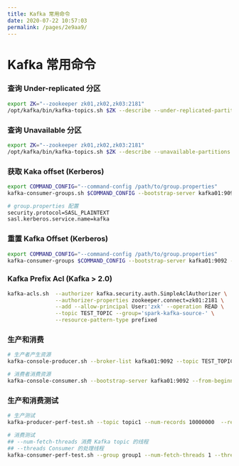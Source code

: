 ```yaml
---
title: Kafka 常用命令
date: 2020-07-22 10:57:03
permalink: /pages/2e9aa9/
---
```

# Kafka 常用命令

### 查询 Under-replicated 分区

```bash
export ZK="--zookeeper zk01,zk02,zk03:2181"
/opt/kafka/bin/kafka-topics.sh $ZK --describe --under-replicated-partitions
```

### 查询 Unavailable 分区

```bash
export ZK="--zookeeper zk01,zk02,zk03:2181"
/opt/kafka/bin/kafka-topics.sh $ZK --describe --unavailable-partitions
```

### 获取 Kaka offset \(Kerberos\)

```bash
export COMMAND_CONFIG="--command-config /path/to/group.properties"
kafka-consumer-groups.sh $COMMAND_CONFIG --bootstrap-server kafka01:9092 --describe --group TEST_TOPIC_GROUP

# group.properties 配置
security.protocol=SASL_PLAINTEXT
sasl.kerberos.service.name=kafka
```

### 重置 Kafka Offset (Kerberos)

```bash
export COMMAND_CONFIG="--command-config /path/to/group.properties"
kafka-consumer-groups $COMMAND_CONFIG --bootstrap-server kafka01:9092 --reset-offsets --to-latest --execute --topic CY_PLAYLOAD_JY_XDR --group TEST_TOPIC_GROUP
```

### Kafka Prefix Acl \(Kafka &gt; 2.0\)

```bash
kafka-acls.sh  --authorizer kafka.security.auth.SimpleAclAuthorizer \
               --authorizer-properties zookeeper.connect=zk01:2181 \
               --add --allow-principal User:'zxk' --operation READ \
               --topic TEST_TOPIC --group='spark-kafka-source-' \
               --resource-pattern-type prefixed
```

### 生产和消费

```bash
# 生产者产生资源
kafka-console-producer.sh --broker-list kafka01:9092 --topic TEST_TOPIC

# 消费者消费资源
kafka-console-consumer.sh --bootstrap-server kafka01:9092 --from-beginning --topic TEST_TOPIC
```

### 生产和消费测试

```bash
# 生产测试
kafka-producer-perf-test.sh --topic topic1 --num-records 10000000  --record-size 1024 --throughput -1 --producer-props bootstrap.servers=kafka1:6667

# 消费测试
## --num-fetch-threads 消费 Kafka topic 的线程
## --threads Consumer 的处理线程
kafka-consumer-perf-test.sh --group group1 --num-fetch-threads 1 --threads 10 --topic topic1 --messages 200000000 --broker-list kafka1:6667
```


